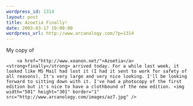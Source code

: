 ```yaml
--- 
wordpress_id: 1314
layout: post
title: Azoetia Finally!
date: 2003-03-17 19:00:00
wordpress_url: http://www.arcanology.com/?p=1314
---
```

My copy of 
        
        <a href="http://www.xoanon.net/">Azoetia</a> <strong>finally</strong> arrived today. For a while last week, it looked like MS Mail had lost it (I had it sent to work for safety of all reasons). It's very large and very nice looking. I'll be looking forward to sitting down with it. I've had a photocopy of the first edition but it's nice to have a clothbound of the new edition. <img width="501" height="301" border="1" src="http://www.arcanology.com/images/az7.jpg" />